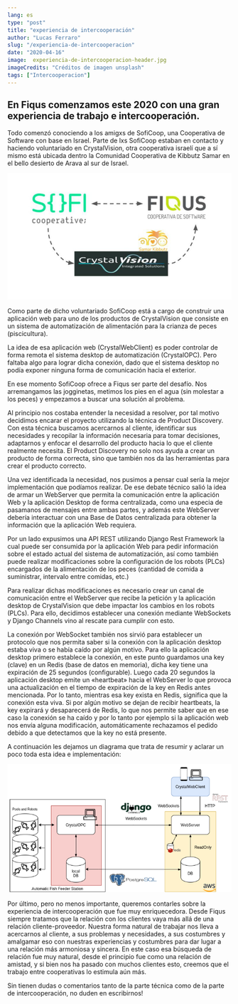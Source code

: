 ```yaml
---
lang: es
type: "post"
title: "experiencia de intercooperación"
author: "Lucas Ferraro"
slug: "/experiencia-de-intercooperacion"
date: "2020-04-16"
image:  experiencia-de-intercooperacion-header.jpg
imageCredits: "Créditos de imagen unsplash"
tags: ["Intercooperacion"]
---
```


## En Fiqus comenzamos este 2020 con una gran experiencia de trabajo e intercooperación.

Todo comenzó conociendo a los amigxs de SofiCoop, una Cooperativa de Software con base en Israel. Parte de lxs SofiCoop estaban en contacto y haciendo voluntariado en CrystalVision, otra cooperativa israelí que a sí mismo está ubicada dentro la Comunidad Cooperativa de Kibbutz Samar en el bello desierto de Arava al sur de Israel.

![Créditos de imagen unsplash](./experiencia-de-intercooperacion-01.jpg)

Como parte de dicho voluntariado SofiCoop está a cargo de construir una aplicación web para uno de los productos de CrystalVision que consiste en un sistema de automatización de alimentación para la crianza de peces (piscicultura).

La idea de esa aplicación web (CrystalWebClient) es poder controlar de forma remota el sistema desktop de automatización (CrystalOPC). Pero faltaba algo para lograr dicha conexión, dado que el sistema desktop no podía exponer ninguna forma de comunicación hacia el exterior.

En ese momento SofiCoop ofrece a Fiqus ser parte del desafío. Nos arremangamos las jogginetas, metimos los pies en el agua (sin molestar a los peces) y empezamos a buscar una solución al problema.

Al principio nos costaba entender la necesidad a resolver, por tal motivo decidimos encarar el proyecto utilizando la técnica de Product Discovery.
Con esta técnica buscamos acercarnos al cliente, identificar sus necesidades y recopilar la información necesaria para tomar decisiones, adaptarnos y enfocar el desarrollo del producto hacia lo que el cliente realmente necesita.
El Product Discovery no solo nos ayuda a crear un producto de forma correcta, sino que también nos da las herramientas para crear el producto correcto.

Una vez identificada la necesidad, nos pusimos a pensar cual sería la mejor implementación que podíamos realizar. De ese debate técnico salió la idea de armar un WebServer que permita la comunicación entre la aplicación Web y la aplicación Desktop de forma centralizada, como una especia de pasamanos de mensajes entre ambas partes, y además este WebServer debería interactuar con una Base de Datos centralizada para obtener la información que la aplicación Web requiera.

Por un lado expusimos una API REST utilizando Django Rest Framework la cual puede ser consumida por la aplicación Web para pedir información sobre el estado actual del sistema de automatización, así como también puede realizar modificaciones sobre la configuración de los robots (PLCs) encargados de la alimentación de los peces (cantidad de comida a suministrar, intervalo entre comidas, etc.)

Para realizar dichas modificaciones es necesario crear un canal de comunicación entre el WebServer que recibe la petición y la aplicación desktop de CrystalVision que debe impactar los cambios en los robots (PLCs). Para ello, decidimos establecer una conexión mediante WebSockets y Django Channels vino al rescate para cumplir con esto.

La conexión por WebSocket también nos sirvió para establecer un protocolo que nos permita saber si la conexión con la aplicación desktop estaba viva o se había caído por algún motivo. Para ello la aplicación desktop primero establece la conexión, en este punto guardamos una key (clave) en un Redis (base de datos en memoria), dicha key tiene una expiración de 25 segundos (configurable). Luego cada 20 segundos la aplicación desktop emite un «heartbeat» hacia el WebServer lo que provoca una actualización en el tiempo de expiración de la key en Redis antes mencionada. Por lo tanto, mientras esa key exista en Redis, significa que la conexión esta viva. Si por algún motivo se dejan de recibir heartbeats, la key expirará y desaparecerá de Redis, lo que nos permite saber que en ese caso la conexión se ha caído y por lo tanto por ejemplo si la aplicación web nos envía alguna modificación, automáticamente rechazamos el pedido debido a que detectamos que la key no está presente.

A continuación les dejamos un diagrama que trata de resumir y aclarar un poco toda esta idea e implementación:

![Créditos de imagen unsplash](./experiencia-de-intercooperacion-02.png)

Por último, pero no menos importante, queremos contarles sobre la experiencia de intercooperación que fue muy enriquecedora.
Desde Fiqus siempre tratamos que la relación con los clientes vaya más allá de una relación cliente-proveedor. Nuestra forma natural de trabajar nos lleva a acercarnos al cliente, a sus problemas y necesidades, a sus costumbres y amalgamar eso con nuestras experiencias y costumbres para dar lugar a una relación más armoniosa y sincera.
En este caso esa búsqueda de relación fue muy natural, desde el principio fue como una relación de amistad, y si bien nos ha pasado con muchos clientes esto, creemos que el trabajo entre cooperativas lo estimula aún más.

Sin tienen dudas o comentarios tanto de la parte técnica como de la parte de intercooperación, no duden en escribirnos!